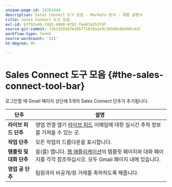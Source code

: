 ```yaml
---
unique-page-id: 14352444
description: Sales Connect 도구 모음 - Marketo 문서 - 제품 설명서
title: Sales Connect 도구 모음
exl-id: bff92e49-7dd2-4008-8f92-fee03a552fdf
source-git-commit: 72e1d29347bd5b77107da1e9c30169cb6490c432
workflow-type: tm+mt
source-wordcount: '111'
ht-degree: 0%

---
```


# Sales Connect 도구 모음 {#the-sales-connect-tool-bar}

로그인할 때 Gmail 페이지 상단에 5개의 Sales Connect 단추가 추가됩니다.

| 단추 | 설명 |
|---|---|
| **라이브 피드 단추** | 영업 연결 열기 [라이브 피드](https://toutapp.com/next#live) 이메일에 대한 실시간 추적 정보를 가져올 수 있는 곳. |
| **작업 단추** | 모든 작업의 드롭다운을 표시합니다. |
| **템플릿 및 대화 단추** | 을(를) 엽니다. [웹 애플리케이션](https://toutapp.com/login)의 템플릿 페이지와 대화 페이지를 각각 참조하십시오. 모두 Gmail 페이지 내에 있습니다. |
| **영업 공 단추** | 팀원과의 비공개/원 거래를 축하하도록 해줍니다. |
